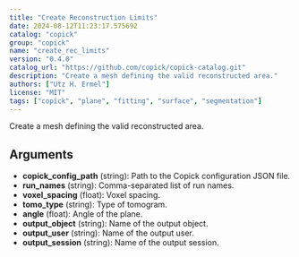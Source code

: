 ```yaml
---
title: "Create Reconstruction Limits"
date: 2024-08-12T11:23:17.575692
catalog: "copick"
group: "copick"
name: "create_rec_limits"
version: "0.4.0"
catalog_url: "https://github.com/copick/copick-catalog.git"
description: "Create a mesh defining the valid reconstructed area."
authors: ["Utz H. Ermel"]
license: "MIT"
tags: ["copick", "plane", "fitting", "surface", "segmentation"]
---
```


Create a mesh defining the valid reconstructed area.

## Arguments

- **copick_config_path** (string): Path to the Copick configuration JSON file.
- **run_names** (string): Comma-separated list of run names.
- **voxel_spacing** (float): Voxel spacing.
- **tomo_type** (string): Type of tomogram.
- **angle** (float): Angle of the plane.
- **output_object** (string): Name of the output object.
- **output_user** (string): Name of the output user.
- **output_session** (string): Name of the output session.

